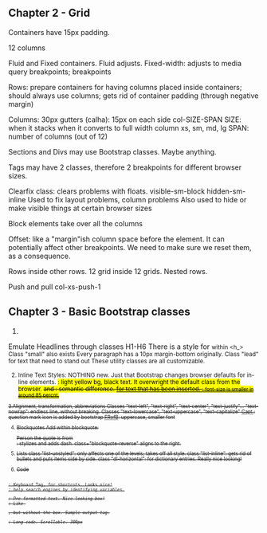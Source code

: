 ## Chapter 2 - Grid

Containers have 15px padding.

12 columns

Fluid and Fixed containers.
Fluid adjusts.
Fixed-width: adjusts to media query breakpoints; breakpoints

Rows: prepare containers for having columns
placed inside containers;
should always use columns;
gets rid of container padding (through negative margin)

Columns: 
30px gutters (calha): 15px on each side
col-SIZE-SPAN
SIZE: when it stacks
when it converts to full width column
xs, sm, md, lg
SPAN: number of columns (out of 12)

Sections and Divs may use Bootstrap classes. Maybe anything.

Tags may have 2 classes, therefore 2 breakpoints for different browser sizes.

Clearfix class: clears problems with floats.
visible-sm-block
hidden-sm-inline
Used to fix layout problems, column problems
Also used to hide or make visible things at certain browser sizes


Block elements take over all the columns

Offset: like a "margin"ish column space before the element.
It can potentially affect other breakpoints.
We need to make sure we reset them, as a consequence.

Rows inside other rows. 12 grid inside 12 grids.
Nested rows.

Push and pull
col-xs-push-1

## Chapter 3 - Basic Bootstrap classes

1.
Emulate Headlines through classes H1-H6
There is a style for <small> within <h_>
Class "small" also exists
Every paragraph has a 10px margin-bottom originally.
Class "lead" for text that need to stand out
These utility classes are all customizable.

2. Inline Text Styles: NOTHING new. Just that Bootstrap changes browser defaults for in-line elements.
<mark>: light yellow bg, black text. It overwright the default class from the browser.
<s> and <del>: semantic difference. <ins> for text that has been inserted.
<small>: font-size is smaller in around 85 percnt.

3.Alignment, transformation, abbreviations
Classes "text-left", "text-right", "text-center", "text-justify"... "text-nowrap": endless line, without breaking.
Classes "text-lowercase", "text-uppercase", "text-capitalize"
<abbr title="Captain">Capt.</abbr>: question mark icon is added by bootstrap
<abbr title="Federative Republic of Brazil" class="initialism">FRofB</abbr>: uppercase, smaller font 

4. Blockquotes
Add within blockquote: <footer>Person the quote is from</footer>: stylizes and adds dash.
class="blockquote-reverse" aligns to the right.

5. Lists
class "list-unstyled": only affects one of the levels; takes off all style.
class "list-inline": gets rid of bullets and puts items side by side.
class "dl-horizontal": for dictionary entries. Really nice looking!

6. Code
<code>
<kbd>: Keyboard Tag, for shortcuts. Looks nice!
<var>: help search engines by identifying variables.
<pre>: Pre-formatted text. Nice-looking box!
<samp>: Like <pre>, but without the box. Sample output tag.
<pre class="pre-scrollable">: Long code. Scrollable. 300px